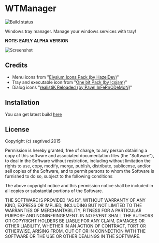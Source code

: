 # WTManager
[![Build status](https://ci.appveyor.com/api/projects/status/g4fn787xjdqvokpw?svg=true)](https://ci.appveyor.com/project/segrived/wtmanager)

Windows tray manager. Manage your windows services with tray!

**NOTE: EARLY ALPHA VERSION**

![Screenshot](http://i.imgur.com/3HA2DBB.png)

## Credits
- Menu icons from "[Elysium Icons Pack (by HazelDev)](https://www.iconfinder.com/iconsets/elysium-icons)"
- Tray and executable icon from "[One bit Pack (by Icojam)](https://www.iconfinder.com/iconsets/onebit)"
- Dialog icons "[realistiK Reloaded (by Pavel InFeRnODeMoN)](https://www.iconfinder.com/iconsets/realistiK_new)"

## Installation
You can get latest build [here](https://ci.appveyor.com/project/segrived/wtmanager/build/artifacts)

## License
Copyright (c) segrived 2015


Permission is hereby granted, free of charge, to any person obtaining a copy of this software and associated documentation files (the "Software"), to deal in the Software without restriction, including without limitation the rights to use, copy, modify, merge, publish, distribute, sublicense, and/or sell copies of the Software, and to permit persons to whom the Software is furnished to do so, subject to the following conditions:

The above copyright notice and this permission notice shall be included in all copies or substantial portions of the Software.

THE SOFTWARE IS PROVIDED "AS IS", WITHOUT WARRANTY OF ANY KIND, EXPRESS OR IMPLIED, INCLUDING BUT NOT LIMITED TO THE WARRANTIES OF MERCHANTABILITY, FITNESS FOR A PARTICULAR PURPOSE AND NONINFRINGEMENT. IN NO EVENT SHALL THE AUTHORS OR COPYRIGHT HOLDERS BE LIABLE FOR ANY CLAIM, DAMAGES OR OTHER LIABILITY, WHETHER IN AN ACTION OF CONTRACT, TORT OR OTHERWISE, ARISING FROM, OUT OF OR IN CONNECTION WITH THE SOFTWARE OR THE USE OR OTHER DEALINGS IN THE SOFTWARE.